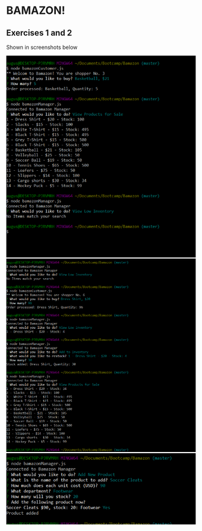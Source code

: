 # BAMAZON!
## Exercises 1 and 2
Shown in screenshots below

![Image 1](images/1.PNG?raw=true)
![Image 2](images/2.PNG?raw=true)
![Image 3](images/3.PNG?raw=true)
